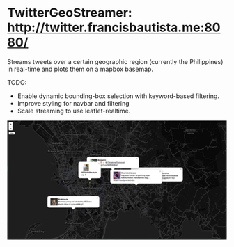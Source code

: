TwitterGeoStreamer: http://twitter.francisbautista.me:8080/
=========

Streams tweets over a certain geographic region (currently the Philippines) in real-time and plots them on a mapbox basemap.

TODO:
- Enable dynamic bounding-box selection with keyword-based filtering.
- Improve styling for navbar and filtering
- Scale streaming to use leaflet-realtime.

![Alt text](/img/screenie.png "Screenshot")
